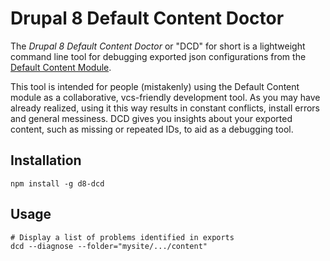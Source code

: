 # Drupal 8 Default Content Doctor

The _Drupal 8 Default Content Doctor_ or "DCD" for short is a lightweight command line tool for debugging exported json configurations from the [Default Content Module](https://www.drupal.org/project/default_content).

This tool is intended for people (mistakenly) using the Default Content module as a collaborative, vcs-friendly development tool. As you may have already realized, using it this way results in constant conflicts, install errors and general messiness. DCD gives you insights about your exported content, such as missing or repeated IDs, to aid as a debugging tool.

## Installation

```
npm install -g d8-dcd
```

## Usage

```
# Display a list of problems identified in exports
dcd --diagnose --folder="mysite/.../content"
```